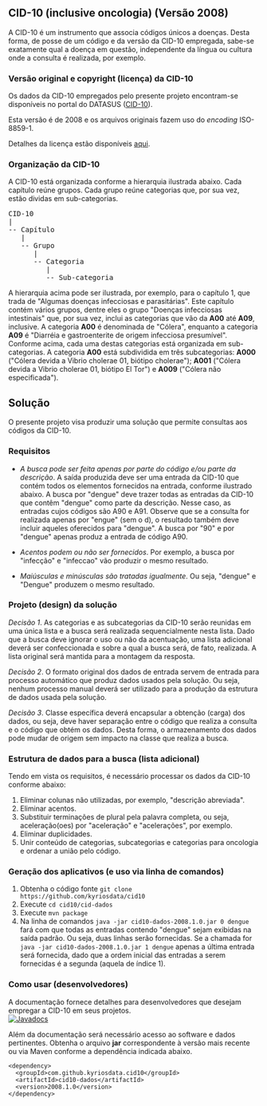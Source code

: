 ## CID-10 (inclusive oncologia) (Versão 2008)

A CID-10 é um instrumento que associa códigos 
únicos a doenças. Desta forma, de posse de um código e da versão da CID-10
empregada, sabe-se exatamente qual a doença em questão, independente da
língua ou cultura onde a consulta é realizada, por exemplo.

### Versão original e copyright (licença) da CID-10
Os dados da CID-10 empregados pelo presente projeto encontram-se disponíveis
no portal do DATASUS 
([CID-10](http://www.datasus.gov.br/cid10/V2008/cid10.htm)).
 
Esta versão é de 2008 e os arquivos originais fazem uso do _encoding_ 
ISO-8859-1. 

Detalhes da licença estão disponíveis 
[aqui](http://www.datasus.gov.br/cid10/V2008/cid10.htm).

### Organização da CID-10
A CID-10 está organizada conforme a hierarquia ilustrada abaixo. 
Cada capítulo reúne grupos. Cada grupo reúne categorias que,
por sua vez, estão dividas em sub-categorias.

<pre>
CID-10
|
-- Capítulo 
   |
   -- Grupo
      |
      -- Categoria
         |
         -- Sub-categoria
</pre>

A hierarquia acima pode ser ilustrada, por exemplo, para o capítulo 1, 
que trada de "Algumas doenças infecciosas e parasitárias". Este capítulo contém vários grupos, dentre eles o grupo "Doenças infecciosas intestinais" que, por sua vez, inclui as categorias que vão da **A00** até **A09**, inclusive. A categoria **A00** é denominada de "Cólera", enquanto a categoria **A09** é "Diarréia e gastroenterite de origem infecciosa presumível". Conforme acima, cada uma destas categorias está organizada em sub-categorias. A categoria **A00** está subdividida
em três subcategorias: **A000** ("Cólera devida a Vibrio cholerae 01, biótipo 
cholerae"); **A001** ("Cólera devida a Vibrio cholerae 01, biótipo El Tor") e 
**A009** ("Cólera não especificada"). 


## Solução
O presente projeto visa produzir uma solução que permite consultas aos
códigos da CID-10. 

### Requisitos
- _A busca pode ser feita apenas por parte do código e/ou parte da descrição_. A saída produzida deve ser uma entrada da CID-10 que contém todos os elementos fornecidos na entrada, conforme ilustrado abaixo. A busca por "dengue" deve trazer todas as entradas da CID-10 que contêm "dengue" como parte da descrição. Nesse caso, as entradas cujos códigos são A90 e A91. Observe que se a consulta for realizada apenas por "engue" (sem o d), o resultado também deve incluir aqueles oferecidos para "dengue". A busca por "90" e por "dengue" apenas produz a entrada de código A90.

- _Acentos podem ou não ser fornecidos_. Por exemplo, a busca por "infecção" e "infeccao" vão produzir o mesmo resultado. 
- _Maiúsculas e minúsculas são tratadas igualmente_. Ou seja, "dengue" e 
"Dengue" produzem o mesmo resultado.

### Projeto (design) da solução

_Decisão 1_. As categorias e as subcategorias da CID-10 serão reunidas
em uma única lista e a busca será realizada sequencialmente nesta lista.
Dado que a busca deve ignorar o uso ou não da acentuação, uma lista
adicional deverá ser confeccionada e sobre a qual a busca será, de
fato, realizada. A lista original será mantida para a montagem da resposta.

_Decisão 2_. O formato original dos dados de entrada servem de entrada para
processo automático que produz dados usados pela solução. Ou seja, nenhum
processo manual deverá ser utilizado para a produção da estrutura de dados
usada pela solução.

_Decisão 3_. Classe específica deverá encapsular a obtenção (carga) dos dados,
ou seja, deve haver separação entre o código que realiza a consulta e o 
código que obtém os dados. Desta forma, o armazenamento dos dados pode 
mudar de origem sem impacto na classe que realiza a busca.

### Estrutura de dados para a busca (lista adicional)
Tendo em vista os requisitos, é necessário processar os dados da 
CID-10 conforme abaixo:

1. Eliminar colunas não utilizadas, por exemplo, "descrição abreviada".
1. Eliminar acentos. 
1. Substituir terminações de plural pela palavra completa, ou seja, aceleração(oes) por "aceleração" e "acelerações", por exemplo.
1. Eliminar duplicidades.
1. Unir conteúdo de categorias, subcategorias e categorias para oncologia e ordenar a união pelo código. 
   
### Geração dos aplicativos (e uso via linha de comandos)
1. Obtenha o código fonte `git clone https://github.com/kyriosdata/cid10`
1. Execute `cd cid10/cid-dados`
1. Execute `mvn package` 
1. Na linha de comandos `java -jar cid10-dados-2008.1.0.jar 0 dengue` fará 
com que todas as entradas contendo "dengue" sejam exibidas na saída padrão.
Ou seja, duas linhas serão fornecidas. Se a chamada for 
`java -jar cid10-dados-2008.1.0.jar 1 dengue` apenas a última entrada será
fornecida, dado que a ordem inicial das entradas a serem fornecidas é 
a segunda (aquela de índice 1).
 

### Como usar (desenvolvedores)

A documentação fornece detalhes para desenvolvedores que desejam empregar a CID-10 em seus projetos.<br>
[![Javadocs](https://img.shields.io/badge/javadoc-2008--1.0-brightgreen.svg)](http://javadoc.io/doc/com.github.kyriosdata.cid10/cid10-dados)

Além da documentação será necessário acesso ao software e dados pertinentes. 
Obtenha o arquivo **jar** correspondente à versão mais recente ou via Maven conforme a dependência indicada 
abaixo. 

```
<dependency>
  <groupId>com.github.kyriosdata.cid10</groupId>
  <artifactId>cid10-dados</artifactId>
  <version>2008.1.0</version>
</dependency>
```


